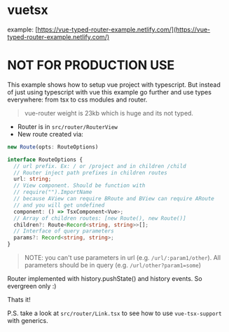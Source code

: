 # vuetsx

example: [https://vue-typed-router-example.netlify.com/](https://vue-typed-router-example.netlify.com/)

# NOT FOR PRODUCTION USE

This example shows how to setup vue project with typescript.
But instead of just using typescript with vue this example go further and use types everywhere: from tsx to css modules and router.

> vue-router weight is 23kb which is huge and its not typed.

- Router is in `src/router/RouterView`
- New route created via:

```typescript
new Route(opts: RouteOptions)

interface RouteOptions {
  // url prefix. Ex: / or /project and in children /child
  // Router inject path prefixes in children routes
  url: string;
  // View component. Should be function with
  // require("").ImportName
  // because AView can require BRoute and BView can require ARoute
  // and you will get undefined
  component: () => TsxComponent<Vue>;
  // Array of children routes: [new Route(), new Route()]
  children?: Route<Record<string, string>>[];
  // Interface of query parameters
  params?: Record<string, string>;
}
```

> NOTE: you can't use parameters in url (e.g. `/url/:param1/other`). All parameters should be in query (e.g. `/url/other?param1=some`)

Router implemented with history.pushState() and history events. So evergreen only :)

Thats it!

P.S. take a look at `src/router/Link.tsx` to see how to use `vue-tsx-support` with generics.
